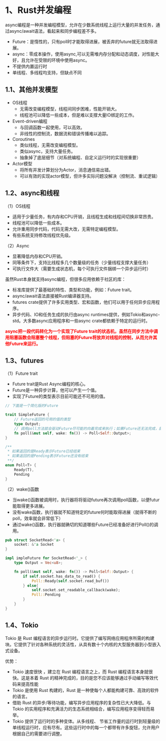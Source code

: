 # 1、Rust并发编程
async编程是一种并发编程模型，允许在少数系统线程上运行大量的并发任务，通过async/await语法，看起来和同步编程差不多。

- Future：是惰性的，只有poll时才能取得进展，被丢弃的future就无法取得进展。
- async：零成本操作，使用async,可以无需堆内存分配和动态调度，对性能大好，且允许在受限的环境中使用async。
- 不提供内置运行时
- 单线程、多线程均支持，但缺点不同

## 1.1、其他并发模型
- OS线程
  - 无需改变编程模型，线程间同步困难，性能开销大。
  - 线程池可以降低一些成本，但是难以支撑大量IO绑定的工作。
- Event-driven编程
  - 与回调函数一起使用，可以高效。
  - 非线性的控制流，数据流和错误传播难以追踪。
- Coroutines
  - 类似线程，无需改变编程模型。
  - 类似async，支持大量任务。
  - 抽象掉了底层细节（对系统编程、自定义运行时的实现很重要）
- Actor模型
  - 将所有并发计算划分为Actor，消息通信易出错。
  - 可以有效的实现actor模型，但许多实际问题没解决（控制流、重试逻辑）
  
## 1.2、async和线程
（1）OS线程
- 适用于少量任务，有内存和CPU开销，且线程生成和线程间切换非常昂贵。
- 线程池可以降低一些成本。
- 允许重用同步代码，代码无需大改，无需特定编程模型。
- 有些系统支持修改线程优先级。

（2）Async
- 显著降低内存和CPU开销。
- 同等条件下，支持比线程多几个数量级的任务（少量线程支撑大量任务）
- 可执行文件大（需要生成状态机，每个可执行文件捆绑一个异步运行时）

虽然Rust本身就支持async编程，但很多应用依赖于社区的库：
- 标准库提供了最基础的特性、类型和功能，例如：Future trait。
- async/await语法直接被Rust编译器支持。
- futures crate提供了许多实用类型、宏和函数，他们可以用于任何异步应用程序。
- 异步代码、IO和任务生成的执行由async runtimes提供，例如Tokio和async-std。大多数async应用程序和一些async crate都依赖于特定的运行时。

<b style="color:red">async把一段代码转化为一个实现了Future trait的状态机，虽然在同步方法中调用阻塞函数会阻塞整个线程，但阻塞的Future将放弃对线程的控制，从而允许其他Future来运行。</b>

## 1.3、futures
（1）Future trait
- Future trait是Rust Async编程的核心。
- Future是一种异步计算，他可以产生一个值。
- 实现了Future的类型表示目前可能还不可用的值。
```rust
// 下面是一个简化版的Future

trait SimpleFuture {
    // Future返回的可用的值的类型
    type Output;
    // 调用poll方法就会驱动Future尽可能的向着完成来执行；如果Future还无法完成，就会返回Pending，并当Future可以取得更多进展时就会调用wake回调函数。
    fn poll(&mut self, wake: fn()) -> Poll<Self::Output>;
}

/**
 * 如果返回的是Ready表示Future已经结束
 * 如果返回的是Pending表示Future还没有结束
 **/
enum Poll<T> {
    Ready(T),
    Pending
}
```

（2）wake()函数
- 当wake()函数被调用时，执行器将将驱动future再次调用poll函数，以便futur能取得更多进展。
- 没有wake函数，执行器就不知道特定的future何时能取得进展（就得不断的poll，效率就会非常低下）
- 通过wake()函数，执行器就确切的知道哪些Future已经准备好进行Poll()的调用。
```rust
pub struct SocketRead<'a> {
    socket: &'a Socket
}

impl impleFuture for SocketRead<'_> {
    type Output = Vec<u8>;

    fn poll(&mut self, wake: fn()) -> Poll<Self::Output> {
        if self.socket.has_data_to_read() {
            Poll::Ready(self.socket.read_buf())
        } else{
            self.socket.set_readable_callback(wake);
            Poll::Pending
        }
    }
}
```

## 1.4、Tokio
Tokio 是 Rust 编程语言的异步运行时。它提供了编写网络应用程序所需的构建块。它提供了针对各种系统的灵活性，从具有数十个内核的大型服务器到小型嵌入式设备。

优势：
- Tokio 速度很快 ，建立在 Rust 编程语言之上，而 Rust 编程语言本身就很快。这是本着 Rust 的精神完成的，目的是您不应该能够通过手动编写等效代码来提高性能
- Tokio 是使用 Rust 构建的，Rust 是一种使每个人都能构建可靠、高效的软件的语言。
- 借助 Rust 的异步/等待功能，编写异步应用程序的复杂性已大大降低。与 Tokio 的实用程序和充满活力的生态系统相结合，编写应用程序变得轻而易举。
- Tokio 提供了运行时的多种变体。从多线程、 节省工作量的运行时到轻量级的单线程运行时，应有尽有。这些运行时中的每一个都带有许多旋钮，允许用户根据自己的需要进行调整。

